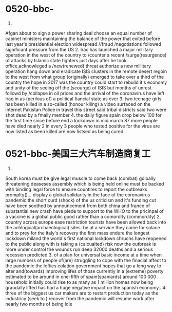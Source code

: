 # 0520-bbc-
1.
Afgan
about to sign a power sharing deal
choose an equal number of cabinet ministers
maintaining the balance of the power that exited before last year's presidential election
widespread //fraud
/negotiations followed significant pressure from the US
2.
Irac has launched a major millitary operation in the west of the country
to /counter a recent /surge(resurgence) of attacks by Islamic state fighters
just days after he took office,acknowleged a /new(renewed) threat
authorize a new millitary operation
hang down and eradicate ISIS clusters in the remote desert regoin to the west from what group (originally) emerged to take over a third of the country
the hope in 2017 was the country could start to rebuild it's economy and unity of the seeing off the (scourge) of ISIS
but months of unrest followd by /collapse in oil prices and the arrival of the coronavirus have
left Iraq in as (perilous of) a political fiancial state as ever
3.
two teenage girls has been killed in a so-called (honour kiling)
a video surfaced on the internet
Pakistan
Police in travel this street said
tribal districts said
two were shot dead by a fmaily member
4.
the daily figure
spain drop below 100 for the first time
since before end a lockdown in mid march
87 more people have died nearly 2 in every 3 people who
tested positive for the virus
are now listed as been killed
are now listsed as being cured

# 0521-bbc-美国三大汽车制造商复工
1.
South korea
must be give legal muscle to come back (combat) golbally threatening deaseses
assembly which is being held online
must be backed with binding legal force
to ensure countires to report the outbreaks promplty()...
display a global solidarity in the face of the coronavirus pandemic
the short curd (shock) of the us criticism and it's funding cut
have been soothed by announcement from both china and france of substantial new crash
have plede to support to the WHO
to the pricinpal of a vaccine is a global public good rather than a comordity (commordity)
2.
country across europe
ease restriction
tourists have been allowed back into the achlogical(archaeological) sites.
be at a service
they came for solace
and to prey for the italy's recovery
the first mass
endure the longest lockdown
miland
the world's first national lockdown
chruchs have reopened to the public
along with
is taking a (calcualted) risk
now the outbreak is more under control
the wounds run deep
32000 deaths and a serious recession predicted
3.
of a plan for universal basic income at a
time when large numbers of people of(are) struggling to cope with the finacial affect to the pandemic
the lefties colation government hopes that
go a long way to alter and(towards) improving lifes of those currently in a (extreme) poverty estimated to be around in one-fifth of spain(spaniards)
around 100 000 household
initially
could rise to as many as
1 million homes
now being graudally lifted has had a huge negative impact on the spanish economy..
4.
three of the biggest us car makers
are to restart production today
as the industricy (seek to ) recover from the pandemic
will resume work
after nearly two months of being idle
